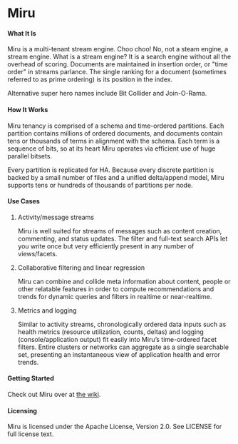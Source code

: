 Miru
=========

#### What It Is

Miru is a multi-tenant stream engine. Choo choo! No, not a steam engine, a stream engine. What is a stream engine? It is a search engine without all the overhead of scoring. Documents are maintained in insertion order, or "time order" in streams parlance. The single ranking for a document (sometimes referred to as prime ordering) is its position in the index. 

Alternative super hero names include Bit Collider and Join-O-Rama.

#### How It Works

Miru tenancy is comprised of a schema and time-ordered partitions. Each partition contains millions of ordered documents, and documents contain tens or thousands of terms in alignment with the schema. Each term is a sequence of bits, so at its heart Miru operates via efficient use of huge parallel bitsets.

Every partition is replicated for HA. Because every discrete partition is backed by a small number of files and a unified delta/append model, Miru supports tens or hundreds of thousands of partitions per node.

#### Use Cases

1. Activity/message streams

   Miru is well suited for streams of messages such as content creation, commenting, and status updates. The filter and full-text search APIs let you write once but very efficiently present in any number of views/facets.

2. Collaborative filtering and linear regression

   Miru can combine and collide meta information about content, people or other relatable features in order to compute recommendations and trends for dynamic queries and filters in realtime or near-realtime. 

3. Metrics and logging

   Similar to activity streams, chronologically ordered data inputs such as health metrics (resource utilization, counts, deltas) and logging (console/application output) fit easily into Miru’s time-ordered facet filters. Entire clusters or networks can aggregate as a single searchable set, presenting an instantaneous view of application health and error trends.

#### Getting Started
Check out Miru over at [the wiki](https://github.com/jivesoftware/miru/wiki).

#### Licensing
Miru is licensed under the Apache License, Version 2.0. See LICENSE for full license text.
